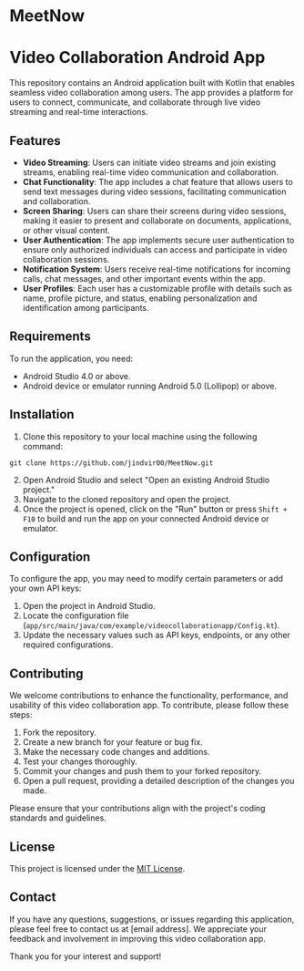 # MeetNow
# Video Collaboration Android App

This repository contains an Android application built with Kotlin that enables seamless video collaboration among users. The app provides a platform for users to connect, communicate, and collaborate through live video streaming and real-time interactions.

## Features

- **Video Streaming**: Users can initiate video streams and join existing streams, enabling real-time video communication and collaboration.
- **Chat Functionality**: The app includes a chat feature that allows users to send text messages during video sessions, facilitating communication and collaboration.
- **Screen Sharing**: Users can share their screens during video sessions, making it easier to present and collaborate on documents, applications, or other visual content.
- **User Authentication**: The app implements secure user authentication to ensure only authorized individuals can access and participate in video collaboration sessions.
- **Notification System**: Users receive real-time notifications for incoming calls, chat messages, and other important events within the app.
- **User Profiles**: Each user has a customizable profile with details such as name, profile picture, and status, enabling personalization and identification among participants.

## Requirements

To run the application, you need:

- Android Studio 4.0 or above.
- Android device or emulator running Android 5.0 (Lollipop) or above.

## Installation

1. Clone this repository to your local machine using the following command:

```
git clone https://github.com/jindvir00/MeetNow.git
```

2. Open Android Studio and select "Open an existing Android Studio project."
3. Navigate to the cloned repository and open the project.
4. Once the project is opened, click on the "Run" button or press `Shift + F10` to build and run the app on your connected Android device or emulator.

## Configuration

To configure the app, you may need to modify certain parameters or add your own API keys:

1. Open the project in Android Studio.
2. Locate the configuration file (`app/src/main/java/com/example/videocollaborationapp/Config.kt`).
3. Update the necessary values such as API keys, endpoints, or any other required configurations.

## Contributing

We welcome contributions to enhance the functionality, performance, and usability of this video collaboration app. To contribute, please follow these steps:

1. Fork the repository.
2. Create a new branch for your feature or bug fix.
3. Make the necessary code changes and additions.
4. Test your changes thoroughly.
5. Commit your changes and push them to your forked repository.
6. Open a pull request, providing a detailed description of the changes you made.

Please ensure that your contributions align with the project's coding standards and guidelines.

## License

This project is licensed under the [MIT License](LICENSE).

## Contact

If you have any questions, suggestions, or issues regarding this application, please feel free to contact us at [email address]. We appreciate your feedback and involvement in improving this video collaboration app.

Thank you for your interest and support!
